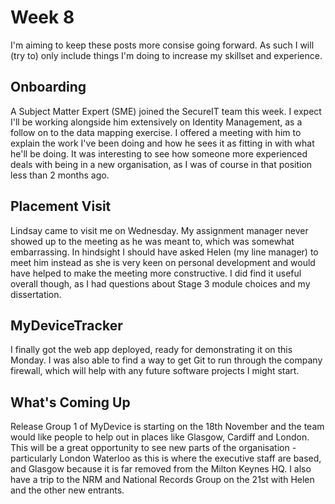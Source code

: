 # Week 8

I'm aiming to keep these posts more consise going forward. As such I will (try to) only include things I'm doing to increase my skillset and experience.

## Onboarding

A Subject Matter Expert (SME) joined the SecureIT team this week. I expect I'll be working alongside him extensively on Identity Management, as a follow on to the data mapping exercise.
I offered a meeting with him to explain the work I've been doing and how he sees it as fitting in with what he'll be doing. It was interesting to see how someone more experienced deals with being in a new organisation, as I was of course in that position less than 2 months ago.

## Placement Visit

Lindsay came to visit me on Wednesday. My assignment manager never showed up to the meeting as he was meant to, which was somewhat embarrassing. In hindsight I should have asked Helen (my line manager) to meet him instead as she is very keen on personal development and would have helped to make the meeting more constructive. I did find it useful overall though, as I had questions about Stage 3 module choices and my dissertation.

## MyDeviceTracker

I finally got the web app deployed, ready for demonstrating it on this Monday. I was also able to find a way to get Git to run through the company firewall, which will help with any future software projects I might start.

## What's Coming Up

Release Group 1 of MyDevice is starting on the 18th November and the team would like people to help out in places like Glasgow, Cardiff and London. This will be a great opportunity to see new parts of the organisation - particularly London Waterloo as this is where the executive staff are based, and Glasgow because it is far removed from the Milton Keynes HQ.
I also have a trip to the NRM and National Records Group on the 21st with Helen and the other new entrants.